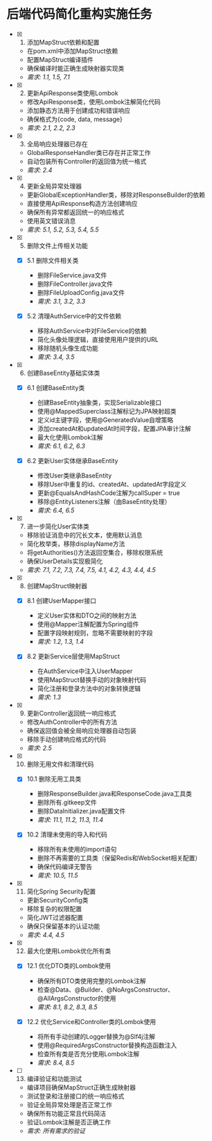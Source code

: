 # 后端代码简化重构实施任务

- [x] 1. 添加MapStruct依赖和配置






  - 在pom.xml中添加MapStruct依赖
  - 配置MapStruct编译插件
  - 确保编译时能正确生成映射器实现类
  - _需求: 1.1, 1.5, 7.1_

- [x] 2. 更新ApiResponse类使用Lombok





  - 修改ApiResponse类，使用Lombok注解简化代码
  - 添加静态方法用于创建成功和错误响应
  - 确保格式为{code, data, message}
  - _需求: 2.1, 2.2, 2.3_

- [x] 3. 全局响应处理器已存在







  - GlobalResponseHandler类已存在并正常工作
  - 自动包装所有Controller的返回值为统一格式
  - _需求: 2.4_

- [x] 4. 更新全局异常处理器





  - 更新GlobalExceptionHandler类，移除对ResponseBuilder的依赖
  - 直接使用ApiResponse构造方法创建响应
  - 确保所有异常都返回统一的响应格式
  - 使用英文错误消息
  - _需求: 5.1, 5.2, 5.3, 5.4, 5.5_

- [x] 5. 删除文件上传相关功能





  - [x] 5.1 删除文件相关类


    - 删除FileService.java文件
    - 删除FileController.java文件
    - 删除FileUploadConfig.java文件
    - _需求: 3.1, 3.2, 3.3_
  
  - [x] 5.2 清理AuthService中的文件依赖


    - 移除AuthService中对FileService的依赖
    - 简化头像处理逻辑，直接使用用户提供的URL
    - 移除随机头像生成功能
    - _需求: 3.4, 3.5_

- [x] 6. 创建BaseEntity基础实体类





  - [x] 6.1 创建BaseEntity类


    - 创建BaseEntity抽象类，实现Serializable接口
    - 使用@MappedSuperclass注解标记为JPA映射超类
    - 定义id主键字段，使用@GeneratedValue自增策略
    - 添加createdAt和updatedAt时间字段，配置JPA审计注解
    - 最大化使用Lombok注解
    - _需求: 6.1, 6.2, 6.3_
  
  - [x] 6.2 更新User实体继承BaseEntity


    - 修改User类继承BaseEntity
    - 移除User中重复的id、createdAt、updatedAt字段定义
    - 更新@EqualsAndHashCode注解为callSuper = true
    - 移除@EntityListeners注解（由BaseEntity处理）
    - _需求: 6.4, 6.5_

- [x] 7. 进一步简化User实体类






  - 移除验证消息中的冗长文本，使用默认消息
  - 简化枚举类，移除displayName方法
  - 将getAuthorities()方法返回空集合，移除权限系统
  - 确保UserDetails实现极简化
  - _需求: 7.1, 7.2, 7.3, 7.4, 7.5, 4.1, 4.2, 4.3, 4.4, 4.5_

- [x] 8. 创建MapStruct映射器





  - [x] 8.1 创建UserMapper接口


    - 定义User实体和DTO之间的映射方法
    - 使用@Mapper注解配置为Spring组件
    - 配置字段映射规则，忽略不需要映射的字段
    - _需求: 1.2, 1.3, 1.4_
  


  - [x] 8.2 更新Service层使用MapStruct





    - 在AuthService中注入UserMapper
    - 使用MapStruct替换手动的对象映射代码
    - 简化注册和登录方法中的对象转换逻辑
    - _需求: 1.3_

- [x] 9. 更新Controller返回统一响应格式





  - 修改AuthController中的所有方法
  - 确保返回值会被全局响应处理器自动包装
  - 移除手动创建响应格式的代码
  - _需求: 2.5_

- [x] 10. 删除无用文件和清理代码





  - [x] 10.1 删除无用工具类


    - 删除ResponseBuilder.java和ResponseCode.java工具类
    - 删除所有.gitkeep文件
    - 删除DataInitializer.java配置文件
    - _需求: 11.1, 11.2, 11.3, 11.4_
  

  - [x] 10.2 清理未使用的导入和代码

    - 移除所有未使用的import语句
    - 删除不再需要的工具类（保留Redis和WebSocket相关配置）
    - 确保代码编译无警告
    - _需求: 10.5, 11.5_

- [x] 11. 简化Spring Security配置









  - 更新SecurityConfig类
  - 移除复杂的权限配置
  - 简化JWT过滤器配置
  - 确保只保留基本的认证功能
  - _需求: 4.4, 4.5_

- [x] 12. 最大化使用Lombok优化所有类





  - [x] 12.1 优化DTO类的Lombok使用


    - 确保所有DTO类使用完整的Lombok注解
    - 检查@Data、@Builder、@NoArgsConstructor、@AllArgsConstructor的使用
    - _需求: 8.1, 8.2, 8.3, 8.5_
  

  - [x] 12.2 优化Service和Controller类的Lombok使用

    - 将所有手动创建的Logger替换为@Slf4j注解
    - 使用@RequiredArgsConstructor替换构造函数注入
    - 检查所有类是否充分使用Lombok注解
    - _需求: 8.4, 8.5_

- [ ] 13. 编译验证和功能测试
  - 编译项目确保MapStruct正确生成映射器
  - 测试登录和注册接口的统一响应格式
  - 验证全局异常处理是否正常工作
  - 确保所有功能正常且代码简洁
  - 验证Lombok注解是否正确工作
  - _需求: 所有需求的验证_